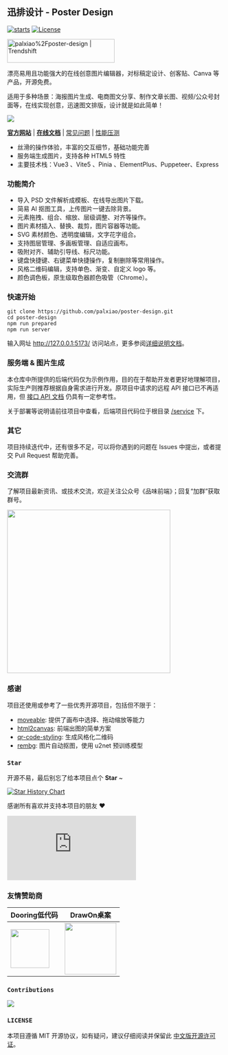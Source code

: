 <!--
 * @Author: ShawnPhang
 * @Date: 2024-08-11 16:17:52
 * @Description:  
 * @LastEditors: ShawnPhang <https://m.palxp.cn>
 * @LastEditTime: 2024-08-14 21:13:18
-->
<h2>迅排设计 - Poster Design</h2>

<p>
<a href=""><img src="https://img.shields.io/github/stars/palxiao/poster-design?style=flat" alt="starts"></a>
<a href="https://github.com/palxiao/poster-design?tab=MIT-1-ov-file"><img src="https://img.shields.io/github/license/palxiao/poster-design?style=flat" alt="License"></a>
</p>

<p>
<a href="https://trendshift.io/repositories/8728" target="_blank"><img src="https://trendshift.io/api/badge/repositories/8728" alt="palxiao%2Fposter-design | Trendshift" style="width: 250px; height: 55px;" width="250" height="55"/></a>
</p>

漂亮易用且功能强大的在线创意图片编辑器，对标稿定设计、创客贴、Canva 等产品，开源免费。

适用于多种场景：海报图片生成、电商图文分享、制作文章长图、视频/公众号封面等，在线实现创意，迅速图文排版，设计就是如此简单！

[![](https://xp.palxp.cn/images/2023-7-16-1689500112694.gif)](https://design.palxp.cn/)

**[官方网站](https://design.palxp.cn/)** | **[在线文档](https://xp.palxp.cn/)** | [常见问题](https://xp.palxp.cn/#/articles/1689323321667) | [性能压测](https://juejin.cn/post/7348288810722869300)

- 丝滑的操作体验，丰富的交互细节，基础功能完善
- 服务端生成图片，支持各种 HTML5 特性
- 主要技术栈：Vue3 、Vite5 、Pinia 、ElementPlus、Puppeteer、Express

### 功能简介

- 导入 PSD 文件解析成模板、在线导出图片下载。
- 简易 AI 抠图工具，上传图片一键去除背景。
- 元素拖拽、组合、缩放、层级调整、对齐等操作。
- 图片素材插入、替换、裁剪，图片容器等功能。
- SVG 素材颜色、透明度编辑，文字花字组合。
- 支持图层管理、多画板管理、自适应画布。
- 吸附对齐、辅助引导线、标尺功能。
- 键盘快捷键、右键菜单快捷操作，复制删除等常用操作。
- 风格二维码编辑，支持单色、渐变、自定义 logo 等。
- 颜色调色板，原生级取色器颜色吸管（Chrome）。

### 快速开始

```
git clone https://github.com/palxiao/poster-design.git
cd poster-design
npm run prepared
npm run server
```

输入网址 http://127.0.0.1:5173/ 访问站点，更多参阅[详细说明文档](https://xp.palxp.cn/#/articles/1689319644311)。

### 服务端 & 图片生成

本仓库中所提供的后端代码仅为示例作用，目的在于帮助开发者更好地理解项目，实际生产则推荐根据自身需求进行开发。原项目中请求的远程 API 接口已不再适用，但 [接口 API 文档](https://xp.palxp.cn/apidoc/index.html) 仍具有一定参考性。

关于部署等说明请前往项目中查看，后端项目代码位于根目录 [/service](https://github.com/palxiao/poster-design/tree/main/service) 下。

### 其它

项目持续迭代中，还有很多不足，可以将你遇到的问题在 Issues 中提出，或者提交 Pull Request 帮助完善。

### 交流群

了解项目最新资讯、或技术交流，欢迎关注公众号《品味前端》；回复“加群”获取群号。

<img style="width: 380px;" src="https://xp.palxp.cn/images/2024-3-1-1709306365949.png" />

### 感谢

项目还使用或参考了一些优秀开源项目，包括但不限于：

- [moveable](https://github.com/daybrush/moveable): 提供了画布中选择、拖动缩放等能力
- [html2canvas](https://github.com/niklasvh/html2canvas): 前端出图的简单方案
- [qr-code-styling](https://qr-code-styling.com/): 生成风格化二维码
- [rembg](https://github.com/danielgatis/rembg): 图片自动抠图，使用 u2net 预训练模型

### `Star`

开源不易，最后别忘了给本项目点个 **Star** ~

[![Star History Chart](https://api.star-history.com/svg?repos=palxiao/poster-design&type=Date)](https://star-history.com/#palxiao/poster-design&Date)

感谢所有喜欢并支持本项目的朋友 :heart:

[![Stargazers](https://bytecrank.com/nastyox/reporoster/php/stargazersSVG.php?user=palxiao&repo=poster-design)](https://github.com/palxiao/poster-design/stargazers)

### 友情赞助商

| Dooring低代码 | DrawOn桌案 |
| --- | --- |
| <a href="https://dooring.vip/"> <img style="height: 90px" src="https://github.com/palxiao/poster-design/assets/21021314/2240801f-8484-4fd2-8505-8205daa6d53c" /></a> | <a href="https://www.drawon.cn?useSource=hb1"> <img style="height: 120px" src="https://github.com/palxiao/poster-design/assets/21021314/258bb6ec-4e1e-4c86-b45c-22946213f209" /></a> |

### `Contributions`

<a href="https://github.com/palxiao/poster-design/graphs/contributors">
  <img src="https://contrib.rocks/image?repo=palxiao/poster-design" />
</a>

### `LICENSE`

本项目遵循 MIT 开源协议，如有疑问，建议仔细阅读并保留此 [中文版开源许可证](https://github.com/palxiao/poster-design/blob/main/LICENSE-ZH)。
